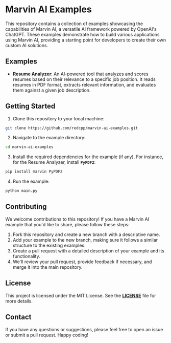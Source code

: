 # **Marvin AI Examples**

This repository contains a collection of examples showcasing the capabilities of Marvin AI, a versatile AI framework powered by OpenAI's ChatGPT. These examples demonstrate how to build various applications using Marvin AI, providing a starting point for developers to create their own custom AI solutions.

## **Examples**

- **Resume Analyzer**: An AI-powered tool that analyzes and scores resumes based on their relevance to a specific job position. It reads resumes in PDF format, extracts relevant information, and evaluates them against a given job description.

## **Getting Started**

1. Clone this repository to your local machine:

```bash
git clone https://github.com/redcpp/marvin-ai-examples.git
```

2. Navigate to the example directory:

```bash
cd marvin-ai-examples
```

3. Install the required dependencies for the example (if any). For instance, for the Resume Analyzer, install **`PyPDF2`**:

```bash
pip install marvin PyPDF2
```

4. Run the example:

```bash
python main.py
```

## **Contributing**

We welcome contributions to this repository! If you have a Marvin AI example that you'd like to share, please follow these steps:

1. Fork this repository and create a new branch with a descriptive name.
2. Add your example to the new branch, making sure it follows a similar structure to the existing examples.
3. Create a pull request with a detailed description of your example and its functionality.
4. We'll review your pull request, provide feedback if necessary, and merge it into the main repository.

## **License**

This project is licensed under the MIT License. See the **[LICENSE](https://chat.openai.com/chat/LICENSE)** file for more details.

## **Contact**

If you have any questions or suggestions, please feel free to open an issue or submit a pull request. Happy coding!